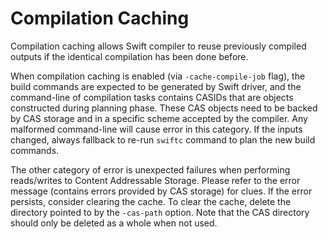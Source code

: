 # Compilation Caching

Compilation caching allows Swift compiler to reuse previously compiled outputs if the identical
compilation has been done before.

When compilation caching is enabled (via `-cache-compile-job` flag), the build commands are
expected to be generated by Swift driver, and the command-line of compilation tasks contains
CASIDs that are objects constructed during planning phase. These CAS objects need to be backed
by CAS storage and in a specific scheme accepted by the compiler. Any malformed command-line
will cause error in this category. If the inputs changed, always fallback to re-run `swiftc`
command to plan the new build commands.

The other category of error is unexpected failures when performing reads/writes to Content
Addressable Storage. Please refer to the error message (contains errors provided by CAS storage) for clues.
If the error persists, consider clearing the cache. To clear the cache, delete the directory
pointed to by the `-cas-path` option. Note that the CAS directory should only be deleted as a whole when not used.
